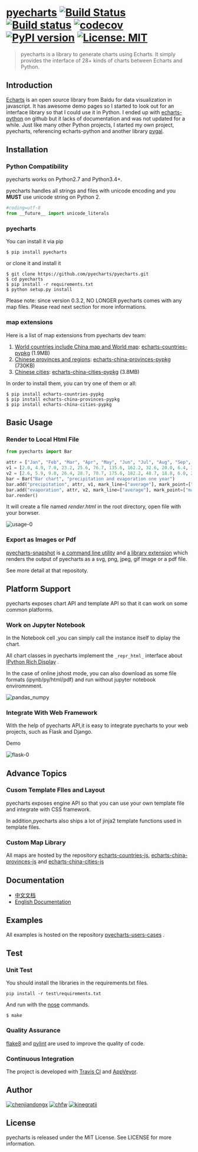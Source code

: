 # [pyecharts](https://github.com/pyecharts/pyecharts) [![Build Status](https://travis-ci.org/pyecharts/pyecharts.svg?branch=master)](https://travis-ci.org/pyecharts/pyecharts) [![Build status](https://ci.appveyor.com/api/projects/status/81cbsfjpfryv1cl8?svg=true)](https://ci.appveyor.com/project/chenjiandongx/pyecharts) [![codecov](https://codecov.io/gh/pyecharts/pyecharts/branch/master/graph/badge.svg)](https://codecov.io/gh/pyecharts/pyecharts) [![PyPI version](https://badge.fury.io/py/pyecharts.svg)](https://badge.fury.io/py/pyecharts) [![License: MIT](https://img.shields.io/badge/License-MIT-green.svg)](https://opensource.org/licenses/MIT)

> pyecharts is a library to generate charts using Echarts. It simply provides the interface of 28+ kinds of charts between Echarts and Python.


## Introduction
[Echarts](https://github.com/ecomfe/echarts) is an open source library from Baidu for data visualization in javascript. It has awesome demo pages so I started to look out for an interface library so that I could use it in Python. I ended up with [echarts-python](https://github.com/yufeiminds/echarts-python) on github but it lacks of documentation and was not updated for a while. Just like many other Python projects, I started my own project, pyecharts, referencing echarts-python and another library [pygal](https://github.com/Kozea/pygal).

## Installation
### Python Compatibility

pyecharts works on Python2.7 and Python3.4+.

pyecharts handles all strings and files with unicode encoding and you **MUST** use unicode string on Python 2.

```python
#coding=utf-8
from __future__ import unicode_literals
```

### pyecharts

You can install it via pip
```
$ pip install pyecharts
```

or clone it and install it
```
$ git clone https://github.com/pyecharts/pyecharts.git
$ cd pyecharts
$ pip install -r requirements.txt
$ python setup.py install
```

Please note: since version 0.3.2, NO LONGER pyecharts comes with any map files. Please read next section for more informations.

### map extensions

Here is a list of map extensions from pyecharts dev team:

1. [World countries include China map and World map](https://echarts-maps.github.io/echarts-countries-js/): [echarts-countries-pypkg](https://github.com/pyecharts/echarts-countries-pypkg) (1.9MB)
2. [Chinese provinces and regions](https://echarts-maps.github.io/echarts-china-provinces-js/): [echarts-china-provinces-pypkg](https://github.com/pyecharts/echarts-china-provinces-pypkg) (730KB)
3. [Chinese cities](https://echarts-maps.github.io/echarts-china-cities-js/): [echarts-china-cities-pypkg](https://github.com/pyecharts/echarts-china-cities-pypkg) (3.8MB)

In order to install them, you can try one of them or all:

```
$ pip install echarts-countries-pypkg
$ pip install echarts-china-provinces-pypkg
$ pip install echarts-china-cities-pypkg
```

## Basic Usage

### Render to Local Html File

```python
from pyecharts import Bar

attr = ["Jan", "Feb", "Mar", "Apr", "May", "Jun", "Jul", "Aug", "Sep", "Oct", "Nov", "Dec"]
v1 = [2.0, 4.9, 7.0, 23.2, 25.6, 76.7, 135.6, 162.2, 32.6, 20.0, 6.4, 3.3]
v2 = [2.6, 5.9, 9.0, 26.4, 28.7, 70.7, 175.6, 182.2, 48.7, 18.8, 6.0, 2.3]
bar = Bar("Bar chart", "precipitation and evaporation one year")
bar.add("precipitation", attr, v1, mark_line=["average"], mark_point=["max", "min"])
bar.add("evaporation", attr, v2, mark_line=["average"], mark_point=["max", "min"])
bar.render()
```

It will create a file named *render.html* in the root directory, open file with your borwser.

![usage-0](https://user-images.githubusercontent.com/19553554/35388262-078a4afc-020e-11e8-8acc-cc7bc8a4e8a6.gif)

### Export as Images or Pdf

[pyecharts-snapshot](https://github.com/pyecharts/pyecharts-snapshot) is [a command line utility](https://github.com/pyecharts/pyecharts-snapshot#usage) and [a library extension](https://github.com/pyecharts/pyecharts-snapshot#example-programs) which renders the output of pyecharts as a svg, png, jpeg, gif image or a pdf file.

See more detail at that repositoty.

## Platform Support

pyecharts exposes chart API and template API so that it can work on some common platforms.

### Work on Jupyter Notebook

In the Notebook cell ,you can simply call the instance itself to diplay the chart.

All chart classes in pyecharts implement the `_repr_html_` interface about [IPython Rich Display](http://ipython.readthedocs.io/en/stable/config/integrating.html#rich-display) .

In the case of online jshost mode, you can also download as some file formats (ipynb/py/html/pdf) and run without jupyter notebook enviromnment.

![pandas_numpy](https://user-images.githubusercontent.com/19553554/35104252-3e36cee2-fca3-11e7-8e43-09bbe8dbbd1e.png)

### Integrate With Web Framework

With the help of pyecharts API,it is easy to integrate pyecharts to your web projects, such as Flask and Django.

Demo

![flask-0](https://user-images.githubusercontent.com/19553554/35081158-3faa7c34-fc4d-11e7-80c9-2de79371374f.gif)

## Advance Topics

### Cusom Template FIles and Layout

pyecharts exposes engine API so that you can use your own template file and integrate with CSS framework.

In addition,pyecharts also ships a lot of jinja2 template functions used in template files.

### Custom Map Library

All maps are hosted by the repository [echarts-countries-js](https://github.com/echarts-maps/echarts-countries-js), [echarts-china-provinces-js](https://github.com/echarts-maps/echarts-china-provinces-js) and [echarts-china-cities-js](https://github.com/echarts-maps/echarts-china-cities-js)

## Documentation

* [中文文档](http://pyecharts.org/#/zh-cn/)
* [English Documentation](http://pyecharts.org/#/en-us/)

## Examples

All examples is hosted on the repository [pyecharts-users-cases](https://github.com/pyecharts/pyecharts-users-cases) .

## Test

### Unit Test

You should install the libraries in the requirements.txt files.

```
pip install -r test\requirements.txt
```

And run with the [nose](https://nose.readthedocs.io/en/latest/) commands.

```shell
$ make
```

### Quality Assurance

 [flake8](http://flake8.pycqa.org/en/latest/index.html) and [pylint](https://www.pylint.org/) are used to improve the quality of code.

### Continuous Integration

The project is developed with [Travis CI](https://travis-ci.org/) and [AppVeyor](https://ci.appveyor.com/).

## Author

[![chenjiandongx](https://user-images.githubusercontent.com/19553554/35315207-02ea37ea-0106-11e8-9f9f-8fb26922c492.png)](https://github.com/chenjiandongx)  [![chfw](https://user-images.githubusercontent.com/19553554/35315208-032a38a4-0106-11e8-85f1-7f601330027f.png)](https://github.com/chfw)  [![kinegratii](https://user-images.githubusercontent.com/19553554/35315209-0368f8fa-0106-11e8-99f6-c71d7624a2c9.png)](https://github.com/kinegratii)

## License
pyecharts is released under the MIT License. See LICENSE for more information.
